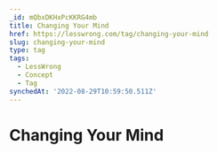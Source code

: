 ```yaml
---
_id: mQbxDKHxPcKKRG4mb
title: Changing Your Mind
href: https://lesswrong.com/tag/changing-your-mind
slug: changing-your-mind
type: tag
tags:
  - LessWrong
  - Concept
  - Tag
synchedAt: '2022-08-29T10:59:50.511Z'
---
```

# Changing Your Mind


